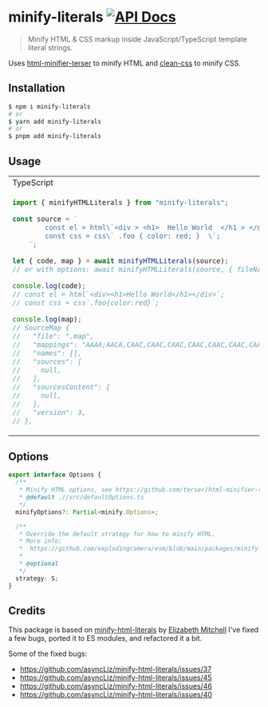 # minify-literals [![API Docs](https://img.shields.io/badge/API%20Docs-blue.svg)](https://paka.dev/npm/minify-literals)

> Minify HTML & CSS markup inside JavaScript/TypeScript template literal strings.

Uses [html-minifier-terser](https://www.npmjs.com/package/html-minifier-terser) to minify HTML and [clean-css](https://www.npmjs.com/package/clean-css) to minify CSS.

## Installation

```bash
$ npm i minify-literals
# or
$ yarn add minify-literals
# or
$ pnpm add minify-literals
```

## Usage

<table>
<tr>
<td> TypeScript </td>
</tr>
<tr>
<td>

```ts
import { minifyHTMLLiterals } from "minify-literals";

const source = `
		const el = html\`<div > <h1>  Hello World  </h1 > </div>\`;
		const css = css\` .foo { color: red; }  \`;
	`;

let { code, map } = await minifyHTMLLiterals(source);
// or with options: await minifyHTMLLiterals(source, { fileName: "test.js" });

console.log(code);
// const el = html`<div><h1>Hello World</h1></div>`;
// const css = css`.foo{color:red}`;

console.log(map);
// SourceMap {
//   "file": ".map",
//   "mappings": "AAAA;AACA,CAAC,CAAC,CAAC,CAAC,CAAC,CAAC,CAAC,CAAC,CAAC,CAAC, [...]
//   "names": [],
//   "sources": [
//     null,
//   ],
//   "sourcesContent": [
//     null,
//   ],
//   "version": 3,
// },
```

</td>
</tr>
</table>

## Options

```ts
export interface Options {
  /**
   * Minify HTML options, see https://github.com/terser/html-minifier-terser#options-quick-reference
   * @default .//src/defaultOptions.ts
   */
  minifyOptions?: Partial<minify.Options>;

  /**
   * Override the default strategy for how to minify HTML.
   * More info:
   *  https://github.com/explodingcamera/esm/blob/main/packages/minify-literals/lib/strategy.ts
   *
   * @optional
   */
  strategy: S;
}
```

## Credits

This package is based on [minify-html-literals](https://github.com/asyncLiz/minify-html-literals) by [Elizabeth Mitchell](https://github.com/asyncLiz)
I've fixed a few bugs, ported it to ES modules, and refactored it a bit.

Some of the fixed bugs:

- https://github.com/asyncLiz/minify-html-literals/issues/37
- https://github.com/asyncLiz/minify-html-literals/issues/45
- https://github.com/asyncLiz/minify-html-literals/issues/46
- https://github.com/asyncLiz/minify-html-literals/issues/40
